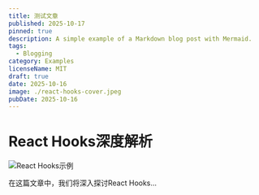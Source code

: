 ```yaml
---
title: 测试文章
published: 2025-10-17
pinned: true
description: A simple example of a Markdown blog post with Mermaid.
tags:
  - Blogging
category: Examples
licenseName: MIT
draft: true
date: 2025-10-16
image: ./react-hooks-cover.jpeg
pubDate: 2025-10-16
---
```


# React Hooks深度解析

![React Hooks示例](posts/markdown-extended/react-hooks-cover.jpeg)

在这篇文章中，我们将深入探讨React Hooks...

